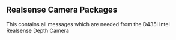 ## Realsense Camera Packages

This contains all messages which are needed from the D435i Intel Realsense Depth Camera
